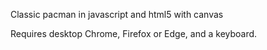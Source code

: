 Classic pacman in javascript and html5 with canvas

Requires desktop Chrome, Firefox or Edge, and a keyboard.
